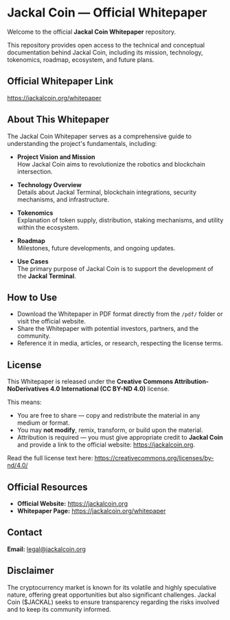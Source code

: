 # Jackal Coin — Official Whitepaper

Welcome to the official **Jackal Coin Whitepaper** repository.

This repository provides open access to the technical and conceptual documentation behind Jackal Coin, including its mission, technology, tokenomics, roadmap, ecosystem, and future plans.


## Official Whitepaper Link

https://jackalcoin.org/whitepaper


## About This Whitepaper

The Jackal Coin Whitepaper serves as a comprehensive guide to understanding the project's fundamentals, including:

- **Project Vision and Mission**  
  How Jackal Coin aims to revolutionize the robotics and blockchain intersection.

- **Technology Overview**  
  Details about Jackal Terminal, blockchain integrations, security mechanisms, and infrastructure.

- **Tokenomics**  
  Explanation of token supply, distribution, staking mechanisms, and utility within the ecosystem.

- **Roadmap**  
  Milestones, future developments, and ongoing updates.

- **Use Cases**  
  The primary purpose of Jackal Coin is to support the development of the **Jackal Terminal**.


## How to Use

- Download the Whitepaper in PDF format directly from the `/pdf/` folder or visit the official website.
- Share the Whitepaper with potential investors, partners, and the community.
- Reference it in media, articles, or research, respecting the license terms.


## License

This Whitepaper is released under the **Creative Commons Attribution-NoDerivatives 4.0 International (CC BY-ND 4.0)** license.

This means:

- You are free to share — copy and redistribute the material in any medium or format.
- You may **not modify**, remix, transform, or build upon the material.
- Attribution is required — you must give appropriate credit to **Jackal Coin** and provide a link to the official website: https://jackalcoin.org.

Read the full license text here: https://creativecommons.org/licenses/by-nd/4.0/


## Official Resources

- **Official Website:** https://jackalcoin.org
- **Whitepaper Page:** https://jackalcoin.org/whitepaper


## Contact

**Email:** [legal@jackalcoin.org](mailto:legal@jackalcoin.org)

## Disclaimer
The cryptocurrency market is known for its volatile and highly speculative nature, offering great opportunities but also significant challenges. Jackal Coin ($JACKAL) seeks to ensure transparency regarding the risks involved and to keep its community informed.